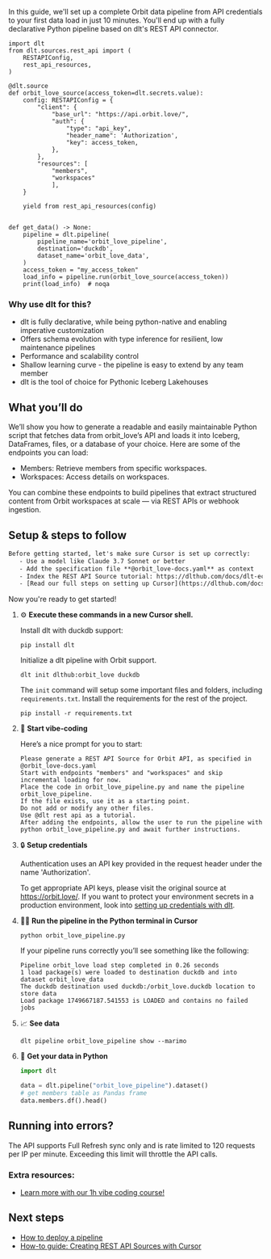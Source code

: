 In this guide, we'll set up a complete Orbit data pipeline from API credentials to your first data load in just 10 minutes. You'll end up with a fully declarative Python pipeline based on dlt's REST API connector.

```python-outcome
import dlt
from dlt.sources.rest_api import (
    RESTAPIConfig,
    rest_api_resources,
)

@dlt.source
def orbit_love_source(access_token=dlt.secrets.value):
    config: RESTAPIConfig = {
        "client": {
            "base_url": "https://api.orbit.love/",
            "auth": {
                "type": "api_key",
                "header_name": 'Authorization',
                "key": access_token,
            },
        },
        "resources": [
            "members",
            "workspaces"
            ],
    }

    yield from rest_api_resources(config)


def get_data() -> None:
    pipeline = dlt.pipeline(
        pipeline_name='orbit_love_pipeline',
        destination='duckdb',
        dataset_name='orbit_love_data', 
    )
    access_token = "my_access_token"
    load_info = pipeline.run(orbit_love_source(access_token))
    print(load_info)  # noqa
```

### Why use dlt for this?

- dlt is fully declarative, while being python-native and enabling imperative customization
- Offers schema evolution with type inference for resilient, low maintenance pipelines
- Performance and scalability control
- Shallow learning curve - the pipeline is easy to extend by any team member
- dlt is the tool of choice for Pythonic Iceberg Lakehouses

## What you’ll do

We’ll show you how to generate a readable and easily maintainable Python script that fetches data from orbit_love’s API and loads it into Iceberg, DataFrames, files, or a database of your choice. Here are some of the endpoints you can load:

- Members: Retrieve members from specific workspaces.
- Workspaces: Access details on workspaces.

You can combine these endpoints to build pipelines that extract structured content from Orbit workspaces at scale — via REST APIs or webhook ingestion.

## Setup & steps to follow

```default
Before getting started, let's make sure Cursor is set up correctly:
   - Use a model like Claude 3.7 Sonnet or better
   - Add the specification file **@orbit_love-docs.yaml** as context
   - Index the REST API Source tutorial: https://dlthub.com/docs/dlt-ecosystem/verified-sources/rest_api/ and add it to context as **@dlt rest api**
   - [Read our full steps on setting up Cursor](https://dlthub.com/docs/dlt-ecosystem/llm-tooling/cursor-restapi#23-configuring-cursor-with-documentation)
```

Now you're ready to get started! 

1. ⚙️ **Execute these commands in a new Cursor shell.**
    
    Install dlt with duckdb support:
    ```shell
    pip install dlt
    ```

    Initialize a dlt pipeline with Orbit support.
    ```shell
    dlt init dlthub:orbit_love duckdb
    ```

    The `init` command will setup some important files and folders, including `requirements.txt`. Install the requirements for the rest of the project.
    ```shell
    pip install -r requirements.txt
    ```
    
2. 🤠 **Start vibe-coding**
    
    Here’s a nice prompt for you to start: 
    
    ```prompt
    Please generate a REST API Source for Orbit API, as specified in @orbit_love-docs.yaml 
    Start with endpoints "members" and "workspaces" and skip incremental loading for now. 
    Place the code in orbit_love_pipeline.py and name the pipeline orbit_love_pipeline. 
    If the file exists, use it as a starting point. 
    Do not add or modify any other files. 
    Use @dlt rest api as a tutorial. 
    After adding the endpoints, allow the user to run the pipeline with python orbit_love_pipeline.py and await further instructions.
    ```

    
3. 🔒 **Setup credentials** 
    
    Authentication uses an API key provided in the request header under the name 'Authorization'.
    
    To get appropriate API keys, please visit the original source at https://orbit.love/.
    If you want to protect your environment secrets in a production environment, look into [setting up credentials with dlt](https://dlthub.com/docs/walkthroughs/add_credentials).
    
4. 🏃‍♀️ **Run the pipeline in the Python terminal in Cursor**
    
    ```shell
    python orbit_love_pipeline.py
    ```
    
    If your pipeline runs correctly you’ll see something like the following:
    
    ```shell
    Pipeline orbit_love load step completed in 0.26 seconds
    1 load package(s) were loaded to destination duckdb and into dataset orbit_love_data
    The duckdb destination used duckdb:/orbit_love.duckdb location to store data
    Load package 1749667187.541553 is LOADED and contains no failed jobs
    ```
    
5. 📈 **See data**
    
    ```shell
    dlt pipeline orbit_love_pipeline show --marimo
    ```
    
6. 🐍 **Get your data in Python**
    
    ```python
    import dlt

   data = dlt.pipeline("orbit_love_pipeline").dataset()
   # get members table as Pandas frame
   data.members.df().head()
    ```

## Running into errors?

The API supports Full Refresh sync only and is rate limited to 120 requests per IP per minute. Exceeding this limit will throttle the API calls.

### Extra resources:

- [Learn more with our 1h vibe coding course!](https://www.youtube.com/watch?v=GGid70rnJuM)

## Next steps

- [How to deploy a pipeline](https://dlthub.com/docs/walkthroughs/deploy-a-pipeline)
- [How-to guide: Creating REST API Sources with Cursor](https://dlthub.com/docs/dlt-ecosystem/llm-tooling/cursor-restapi)